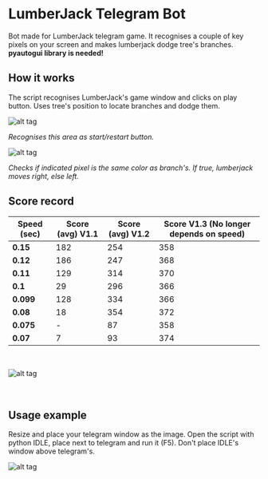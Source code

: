 # LumberJack Telegram Bot
Bot made for LumberJack telegram game. It recognises a couple of key pixels on your screen and makes lumberjack dodge tree's branches. **pyautogui library is needed!**


## How it works
The script recognises LumberJack's game window and clicks on play button. Uses tree's position to locate branches and dodge them.

![alt tag](http://i.imgur.com/H7v3zwo.png)


_Recognises this area as start/restart button._


![alt tag](http://i.imgur.com/hKTuuio.png)


_Checks if indicated pixel is the same color as branch's. If true, lumberjack moves right, else left._


## Score record

| Speed (sec)  | Score (avg) V1.1 |Score (avg) V1.2|Score V1.3 (No longer depends on speed)|
| ------------ | -----------      |-----------     |-----------                            |
| **0.15**     | 182              |254             |358                                    |
| **0.12**     | 186              |247             |368                                    |
| **0.11**     | 129              |314             |370                                    |
| **0.1**      | 29               |296             |366                                    |
| **0.099**    | 128              |334             |366                                    |
| **0.08**     | 18               |354             |372                                    |
| **0.075**    | -                |87              |358                                    |
| **0.07**     | 7                |93              |374                                    |
<br />

![alt tag](http://i.imgur.com/ZYisvAL.png)
<br />
<br />
<br />
## Usage example

Resize and place your telegram window as the image. Open the script with python IDLE, place next to telegram and run it (F5). Don't place IDLE's window above telegram's.



![alt tag](http://i.imgur.com/tiV3Eze.png)
